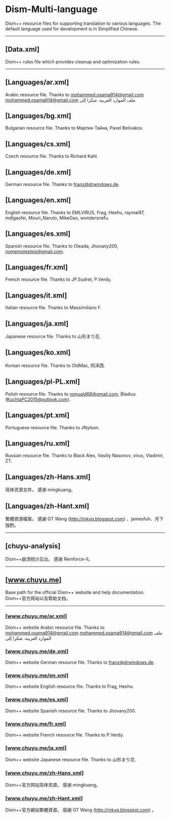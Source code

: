 # Dism-Multi-language
Dism++ resource files for supporting translation to various languages.
The default language used for development is in Simplified Chinese.

---

## [Data.xml]
Dism++ rules file which provides cleanup and optimization rules.

---

## [Languages/ar.xml]
Arabic resource file. Thanks to mohammed.osama914@gmail.com
mohammed.osama914@gmail.com ملف الموارد العربية. شكرا إلى

## [Languages/bg.xml]
Bulgarian resource file.
Thanks to Мартин Тайна, Pavel Belivakov.

## [Languages/cs.xml]
Czech resource file.
Thanks to Richard Kahl.

## [Languages/de.xml]
German resource file.
Thanks to franz@drwindows.de.

## [Languages/en.xml]
English resource file.
Thanks to EMLVIRUS, Frag, Hexhu, raymai97, mdlgaofei, Mouri_Naruto, MikeGao, wondersnefu.

## [Languages/es.xml]
Spanish resource file.
Thanks to Oleada, Jhovany200, nomemolesteis@gmail.com.

## [Languages/fr.xml]
French resource file.
Thanks to JP.Sudret, P.Verdy.

## [Languages/it.xml]
Italian resource file.
Thanks to Massimiliano F.

## [Languages/ja.xml]
Japanese resource file.
Thanks to 山形まり花.

## [Languages/ko.xml]
Korean resource file.
Thanks to OldMac, 阿泽西.

## [Languages/pl-PL.xml]
Polish resource file.
Thanks to romuald68@gmail.com, Bladius (KuchtaPC2015@outlook.com).

## [Languages/pt.xml]
Portuguese resource file.
Thanks to JNylson.

## [Languages/ru.xml]
Russian resource file.
Thanks to Black Alex, Vasiliy Nasonov, virus, Vladimir, ZT.

## [Languages/zh-Hans.xml]
简体资源文件。
感谢 mingkuang。

## [Languages/zh-Hant.xml]
繁體資源檔案。
感謝 GT Wang (http://mkvq.blogspot.com) 、jamesfuh、月下独酌。

---

## [chuyu-analysis]
Dism++崩溃统计后台。
感谢 Reinforce-II。

---

## [www.chuyu.me]
Base path for the official Dism++ website and help documentation.
Dism++官方网站以及帮助文档。

---

### [www.chuyu.me/ar.xml]
Dism++ website Arabic resource file. Thanks to mohammed.osama914@gmail.com
mohammed.osama914@gmail.com ملف الموارد العربية. شكرا إلى

### [www.chuyu.me/de.xml]
Dism++ website German resource file.
Thanks to franz@drwindows.de.

### [www.chuyu.me/en.xml]
Dism++ website English resource file.
Thanks to Frag, Hexhu.

### [www.chuyu.me/es.xml]
Dism++ website Spanish resource file.
Thanks to Jhovany200.

### [www.chuyu.me/fr.xml]
Dism++ website French resource file.
Thanks to P.Verdy.

### [www.chuyu.me/ja.xml]
Dism++ website Japanese resource file.
Thanks to 山形まり花.

### [www.chuyu.me/zh-Hans.xml]
Dism++官方网站简体资源。
感谢 mingkuang。

### [www.chuyu.me/zh-Hant.xml]
Dism++官方網站繁體資源。
感謝 GT Wang (http://mkvq.blogspot.com) 。
